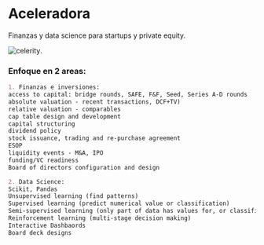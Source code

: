 # Aceleradora 
Finanzas y data science para startups y private equity. 

![celerity](https://github.com/celerityventures/hello/blob/gh-pages/celeritylogo.jpg).

### Enfoque en 2 areas:
```markdown
1. Finanzas e inversiones:
access to capital: bridge rounds, SAFE, F&F, Seed, Series A-D rounds
absolute valuation - recent transactions, DCF+TV)
relative valuation - comparables
cap table design and development
capital structuring
dividend policy
stock issuance, trading and re-purchase agreement
ESOP
liquidity events - M&A, IPO
funding/VC readiness 
Board of directors configuration and design
```

```markdown
2. Data Science:
Scikit, Pandas
Unsupervised learning (find patterns)
Supervised learning (predict numerical value or classification)
Semi-supervised learning (only part of data has values for, or classification of, target)
Reinforcement learning (multi-stage decision making)
Interactive Dashbaords 
Board deck designs
```
